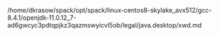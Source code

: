 /home/dkrasow/spack/opt/spack/linux-centos8-skylake_avx512/gcc-8.4.1/openjdk-11.0.12_7-ad6gwcyc3pdtqpjkz3qazmswyicvl5ob/legal/java.desktop/xwd.md